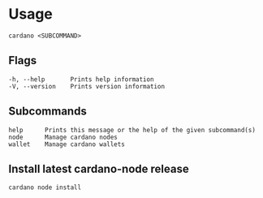 # Usage

    cardano <SUBCOMMAND>

## Flags

    -h, --help       Prints help information
    -V, --version    Prints version information

## Subcommands

    help      Prints this message or the help of the given subcommand(s)
    node      Manage cardano nodes
    wallet    Manage cardano wallets

## Install latest cardano-node release

    cardano node install
